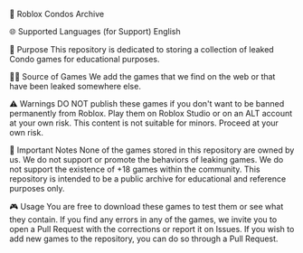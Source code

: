 🔞 Roblox Condos Archive


🌐 Supported Languages (for Support)
English

🎯 Purpose
This repository is dedicated to storing a collection of leaked Condo games for educational purposes.

🕵️‍♂️ Source of Games
We add the games that we find on the web or that have been leaked somewhere else.

⚠️ Warnings
DO NOT publish these games if you don't want to be banned permanently from Roblox. Play them on Roblox Studio or on an ALT account at your own risk.
This content is not suitable for minors. Proceed at your own risk.

📝 Important Notes
None of the games stored in this repository are owned by us.
We do not support or promote the behaviors of leaking games.
We do not support the existence of +18 games within the community.
This repository is intended to be a public archive for educational and reference purposes only.

🎮 Usage
You are free to download these games to test them or see what they contain.
If you find any errors in any of the games, we invite you to open a Pull Request with the corrections or report it on Issues.
If you wish to add new games to the repository, you can do so through a Pull Request.
